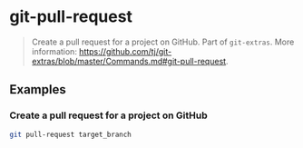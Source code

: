 # git-pull-request

> Create a pull request for a project on GitHub. Part of `git-extras`. More information: <https://github.com/tj/git-extras/blob/master/Commands.md#git-pull-request>.

## Examples

### Create a pull request for a project on GitHub

```bash
git pull-request target_branch
```
